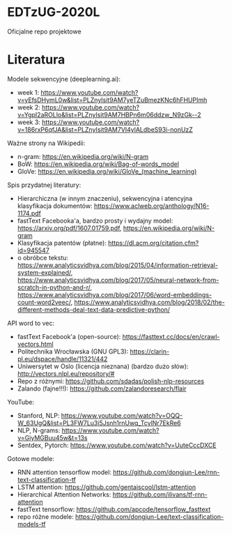 # EDTzUG-2020L
Oficjalne repo projektowe


# Literatura

Modele sekwencyjne (deeplearning.ai):
* week 1: https://www.youtube.com/watch?v=yEfsDHymL0w&list=PLZnyIsit9AM7yeTZuBmezKNc6hFHUPImh
* week 2: https://www.youtube.com/watch?v=YgpI2aROLlo&list=PLZnyIsit9AM7HBPn6m06ddzw_N9zGk--2
* week 3: https://www.youtube.com/watch?v=186rxP6qfJA&list=PLZnyIsit9AM7VI4ylALdbeS93i-nonUzZ

Ważne strony na Wikipedii:
* n-gram: https://en.wikipedia.org/wiki/N-gram
* BoW: https://en.wikipedia.org/wiki/Bag-of-words_model
* GloVe: https://en.wikipedia.org/wiki/GloVe_(machine_learning)

Spis przydatnej literatury:
* Hierarchiczna (w innym znaczeniu), sekwencyjna i atencyjna klasyfikacja dokumentów: https://www.aclweb.org/anthology/N16-1174.pdf
* fastText Facebooka'a, bardzo prosty i wydajny model: https://arxiv.org/pdf/1607.01759.pdf, https://en.wikipedia.org/wiki/N-gram
* Klasyfikacja patentów (płatne): https://dl.acm.org/citation.cfm?id=945547
* o obróbce tekstu: https://www.analyticsvidhya.com/blog/2015/04/information-retrieval-system-explained/, https://www.analyticsvidhya.com/blog/2017/05/neural-network-from-scratch-in-python-and-r/, https://www.analyticsvidhya.com/blog/2017/06/word-embeddings-count-word2veec/, https://www.analyticsvidhya.com/blog/2018/02/the-different-methods-deal-text-data-predictive-python/

API word to vec: 
* fastText Facebook'a (open-source): https://fasttext.cc/docs/en/crawl-vectors.html
* Politechnika Wrocławska (GNU GPL3): https://clarin-pl.eu/dspace/handle/11321/442
* Uniwersytet w Oslo (licencja nieznana) (bardzo dużo słów): http://vectors.nlpl.eu/repository/#
* Repo z różnymi: https://github.com/sdadas/polish-nlp-resources
* Zalando (fajne!!!): https://github.com/zalandoresearch/flair

YouTube:
* Stanford, NLP: https://www.youtube.com/watch?v=OQQ-W_63UgQ&list=PL3FW7Lu3i5Jsnh1rnUwq_TcylNr7EkRe6
* NLP, N-grams: https://www.youtube.com/watch?v=GiyMGBuu45w&t=13s
* Sentdex, Pytorch: https://www.youtube.com/watch?v=UuteCccDXCE

Gotowe modele:
* RNN attention tensorflow model: https://github.com/dongjun-Lee/rnn-text-classification-tf
* LSTM attention: https://github.com/gentaiscool/lstm-attention
* Hierarchical Attention Networks: https://github.com/ilivans/tf-rnn-attention
* fastText tensorflow: https://github.com/apcode/tensorflow_fasttext
* repo różne modele: https://github.com/dongjun-Lee/text-classification-models-tf
